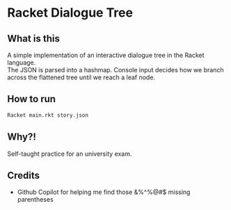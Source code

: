 # Racket Dialogue Tree
## What is this
A simple implementation of an interactive dialogue tree in the Racket language.  
The JSON is parsed into a hashmap. Console input decides how we branch across the flattened tree until we reach a leaf node.

##  How to run
```bash
Racket main.rkt story.json
```

## Why?!
Self-taught practice for an university exam. 

## Credits
- Github Copilot for helping me find those &%^%@#$ missing parentheses

